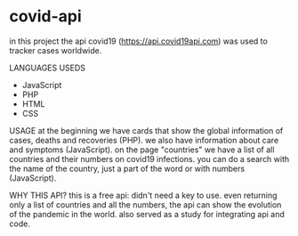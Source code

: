 # covid-api

in this project the api covid19 (https://api.covid19api.com) was used to tracker cases worldwide.

LANGUAGES USEDS
- JavaScript
- PHP
- HTML
- CSS

USAGE
at the beginning we have cards that show the global information of cases, deaths and recoveries (PHP). we also have information about care and symptoms (JavaScript).
on the page "countries" we have a list of all countries and their numbers on covid19 infections. you can do a search with the name of the country, just a part of the word or with numbers (JavaScript).

WHY THIS API?
this is a free api: didn't need a key to use. even returning only a list of countries and all the numbers, the api can show the evolution of the pandemic in the world.
also served as a study for integrating api and code.
